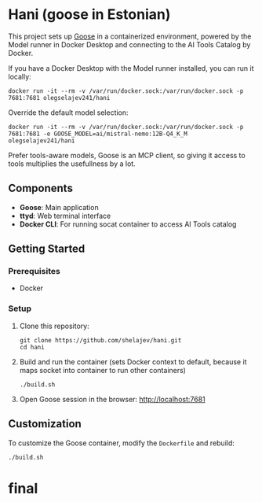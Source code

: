 # Hani (goose in Estonian)

This project sets up [Goose](https://github.com/block/goose) in a containerized environment, powered by the Model runner in Docker Desktop and connecting to the AI Tools Catalog by Docker. 

If you have a Docker Desktop with the Model runner installed, you can run it locally: 

```
docker run -it --rm -v /var/run/docker.sock:/var/run/docker.sock -p 7681:7681 olegselajev241/hani
```

Override  the default model selection: 
```
docker run -it --rm -v /var/run/docker.sock:/var/run/docker.sock -p 7681:7681 -e GOOSE_MODEL=ai/mistral-nemo:12B-Q4_K_M olegselajev241/hani
```

Prefer tools-aware models, Goose is an MCP client, so giving it access to tools multiplies the usefullness by a lot. 

## Components

- **Goose**: Main application
- **ttyd**: Web terminal interface
- **Docker CLI**: For running socat container to access AI Tools catalog

## Getting Started

### Prerequisites
- Docker

### Setup

1. Clone this repository:
   ```
   git clone https://github.com/shelajev/hani.git
   cd hani
   ```

2. Build and run the container (sets Docker context to default, because it maps socket into container to run other containers)
   ```
   ./build.sh
   ```
3. Open Goose session in the browser: [http://localhost:7681](http://localhost:7681)

## Customization

To customize the Goose container, modify the `Dockerfile` and rebuild:

```
./build.sh
``` 
# final
